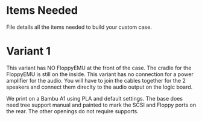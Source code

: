 # Items Needed

File details all the items needed to build your custom case.

# Variant 1

This variant has NO FloppyEMU at the front of the case. The cradle for the FloppyEMU is still on the inside.
This variant has no connection for a power amplifier for the audio. You will have to join the cables together for the 2 speakers and connect
them direclty to the audio output on the logic board.

We print on a Bambu A1 using PLA and default settings.
The base does need tree support manual and painted to mark the SCSI and Floppy ports on the rear. The other openings do not require supports.
